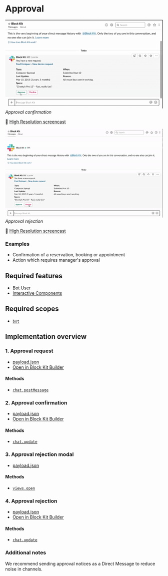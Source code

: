 # Approval

![](approval-confirm.gif)  
*Approval confirmation*

🎥 [High Resolution screencast](approval-confirm.mp4)

![](approval-reject.gif)  
*Approval rejection*

🎥 [High Resolution screencast](approval-reject.mp4)

### Examples

* Confirmation of a reservation, booking or appointment
* Action which requires manager's approval

## Required features

* [Bot User](https://api.slack.com/bot-users)
* [Interactive Components](https://api.slack.com/interactive-messages)

## Required scopes

* [`bot`](https://api.slack.com/scopes/bot)

## Implementation overview

### 1. Approval request

* [payload.json](payload-approval-request.json)
* [Open in Block Kit Builder](https://api.slack.com/tools/block-kit-builder?blocks=%5B%0A%09%7B%0A%09%09%22type%22%3A%20%22section%22%2C%0A%09%09%22text%22%3A%20%7B%0A%09%09%09%22type%22%3A%20%22mrkdwn%22%2C%0A%09%09%09%22text%22%3A%20%22You%20have%20a%20new%20request%3A%5Cn*%3CfakeLink.toEmployeeProfile.com%7CFred%20Enriquez%20-%20New%20device%20request%3E*%22%0A%09%09%7D%0A%09%7D%2C%0A%09%7B%0A%09%09%22type%22%3A%20%22section%22%2C%0A%09%09%22fields%22%3A%20%5B%0A%09%09%09%7B%0A%09%09%09%09%22type%22%3A%20%22mrkdwn%22%2C%0A%09%09%09%09%22text%22%3A%20%22*Type%3A*%5CnComputer%20(laptop)%22%0A%09%09%09%7D%2C%0A%09%09%09%7B%0A%09%09%09%09%22type%22%3A%20%22mrkdwn%22%2C%0A%09%09%09%09%22text%22%3A%20%22*When%3A*%5CnSubmitted%20Aut%2010%22%0A%09%09%09%7D%2C%0A%09%09%09%7B%0A%09%09%09%09%22type%22%3A%20%22mrkdwn%22%2C%0A%09%09%09%09%22text%22%3A%20%22*Last%20Update%3A*%5CnMar%2010%2C%202015%20(3%20years%2C%205%20months)%22%0A%09%09%09%7D%2C%0A%09%09%09%7B%0A%09%09%09%09%22type%22%3A%20%22mrkdwn%22%2C%0A%09%09%09%09%22text%22%3A%20%22*Reason%3A*%5CnAll%20vowel%20keys%20aren%27t%20working.%22%0A%09%09%09%7D%2C%0A%09%09%09%7B%0A%09%09%09%09%22type%22%3A%20%22mrkdwn%22%2C%0A%09%09%09%09%22text%22%3A%20%22*Specs%3A*%5Cn%5C%22Cheetah%20Pro%2015%5C%22%20-%20Fast%2C%20really%20fast%5C%22%22%0A%09%09%09%7D%0A%09%09%5D%0A%09%7D%2C%0A%09%7B%0A%09%09%22type%22%3A%20%22actions%22%2C%0A%09%09%22elements%22%3A%20%5B%0A%09%09%09%7B%0A%09%09%09%09%22type%22%3A%20%22button%22%2C%0A%09%09%09%09%22text%22%3A%20%7B%0A%09%09%09%09%09%22type%22%3A%20%22plain_text%22%2C%0A%09%09%09%09%09%22emoji%22%3A%20true%2C%0A%09%09%09%09%09%22text%22%3A%20%22Approve%22%0A%09%09%09%09%7D%2C%0A%09%09%09%09%22style%22%3A%20%22primary%22%2C%0A%09%09%09%09%22value%22%3A%20%22approve%22%0A%09%09%09%7D%2C%0A%09%09%09%7B%0A%09%09%09%09%22type%22%3A%20%22button%22%2C%0A%09%09%09%09%22text%22%3A%20%7B%0A%09%09%09%09%09%22type%22%3A%20%22plain_text%22%2C%0A%09%09%09%09%09%22emoji%22%3A%20true%2C%0A%09%09%09%09%09%22text%22%3A%20%22Reject%22%0A%09%09%09%09%7D%2C%0A%09%09%09%09%22style%22%3A%20%22danger%22%2C%0A%09%09%09%09%22value%22%3A%20%22reject%22%0A%09%09%09%7D%0A%09%09%5D%0A%09%7D%0A%5D)

#### Methods

* [`chat.postMessage`](https://api.slack.com/methods/chat.postMessage)


### 2. Approval confirmation

* [payload.json](payload-approval-confirm.json)
* [Open in Block Kit Builder](https://api.slack.com/tools/block-kit-builder?blocks=%5B%0A%09%7B%0A%09%09%22type%22%3A%20%22section%22%2C%0A%09%09%22text%22%3A%20%7B%0A%09%09%09%22type%22%3A%20%22mrkdwn%22%2C%0A%09%09%09%22text%22%3A%20%22You%20have%20a%20new%20request%3A%5Cn*%3CfakeLink.toEmployeeProfile.com%7CFred%20Enriquez%20-%20New%20device%20request%3E*%22%0A%09%09%7D%0A%09%7D%2C%0A%09%7B%0A%09%09%22type%22%3A%20%22section%22%2C%0A%09%09%22fields%22%3A%20%5B%0A%09%09%09%7B%0A%09%09%09%09%22type%22%3A%20%22mrkdwn%22%2C%0A%09%09%09%09%22text%22%3A%20%22*Type%3A*%5CnComputer%20(laptop)%22%0A%09%09%09%7D%2C%0A%09%09%09%7B%0A%09%09%09%09%22type%22%3A%20%22mrkdwn%22%2C%0A%09%09%09%09%22text%22%3A%20%22*When%3A*%5CnSubmitted%20Aut%2010%22%0A%09%09%09%7D%2C%0A%09%09%09%7B%0A%09%09%09%09%22type%22%3A%20%22mrkdwn%22%2C%0A%09%09%09%09%22text%22%3A%20%22*Last%20Update%3A*%5CnMar%2010%2C%202015%20(3%20years%2C%205%20months)%22%0A%09%09%09%7D%2C%0A%09%09%09%7B%0A%09%09%09%09%22type%22%3A%20%22mrkdwn%22%2C%0A%09%09%09%09%22text%22%3A%20%22*Reason%3A*%5CnAll%20vowel%20keys%20aren%27t%20working.%22%0A%09%09%09%7D%2C%0A%09%09%09%7B%0A%09%09%09%09%22type%22%3A%20%22mrkdwn%22%2C%0A%09%09%09%09%22text%22%3A%20%22*Specs%3A*%5Cn%5C%22Cheetah%20Pro%2015%5C%22%20-%20Fast%2C%20really%20fast%5C%22%22%0A%09%09%09%7D%0A%09%09%5D%0A%09%7D%2C%0A%09%7B%0A%09%09%22type%22%3A%20%22context%22%2C%0A%09%09%22elements%22%3A%20%5B%0A%09%09%09%7B%0A%09%09%09%09%22type%22%3A%20%22plain_text%22%2C%0A%09%09%09%09%22text%22%3A%20%22%3Awhite_check_mark%3A%20You%20approved%20this%20request%20on%2003%2F14%2F2019%20at%2003%3A45pm%22%2C%0A%09%09%09%09%22emoji%22%3A%20true%0A%09%09%09%7D%0A%09%09%5D%0A%09%7D%0A%5D)

#### Methods

* [`chat.update`](https://api.slack.com/methods/chat.update)

### 3. Approval rejection modal

* [payload.json](payload-approval-reject-modal.json)

#### Methods

* [`views.open`](https://api.slack.com/methods/views.open)

### 4. Approval rejection

* [payload.json](payload-approval-reject.json)
* [Open in Block Kit Builder](https://api.slack.com/tools/block-kit-builder?blocks=%5B%0A%20%20%7B%0A%20%20%20%20%22type%22%3A%20%22section%22%2C%0A%20%20%20%20%22text%22%3A%20%7B%0A%20%20%20%20%20%20%22type%22%3A%20%22mrkdwn%22%2C%0A%20%20%20%20%20%20%22text%22%3A%20%22You%20have%20a%20new%20request%3A%5Cn*%3CfakeLink.toEmployeeProfile.com%7CFred%20Enriquez%20-%20New%20device%20request%3E*%22%0A%20%20%20%20%7D%0A%20%20%7D%2C%0A%20%20%7B%0A%20%20%20%20%22type%22%3A%20%22section%22%2C%0A%20%20%20%20%22fields%22%3A%20%5B%0A%20%20%20%20%20%20%7B%0A%20%20%20%20%20%20%20%20%22type%22%3A%20%22mrkdwn%22%2C%0A%20%20%20%20%20%20%20%20%22text%22%3A%20%22*Type%3A*%5CnComputer%20(laptop)%22%0A%20%20%20%20%20%20%7D%2C%0A%20%20%20%20%20%20%7B%0A%20%20%20%20%20%20%20%20%22type%22%3A%20%22mrkdwn%22%2C%0A%20%20%20%20%20%20%20%20%22text%22%3A%20%22*When%3A*%5CnSubmitted%20Mar%2014%22%0A%20%20%20%20%20%20%7D%2C%0A%20%20%20%20%20%20%7B%0A%20%20%20%20%20%20%20%20%22type%22%3A%20%22mrkdwn%22%2C%0A%20%20%20%20%20%20%20%20%22text%22%3A%20%22*Last%20Update%3A*%5CnMar%2010%2C%202015%20(3%20years%2C%205%20months)%22%0A%20%20%20%20%20%20%7D%2C%0A%20%20%20%20%20%20%7B%0A%20%20%20%20%20%20%20%20%22type%22%3A%20%22mrkdwn%22%2C%0A%20%20%20%20%20%20%20%20%22text%22%3A%20%22*Reason%3A*%5CnAll%20vowel%20keys%20aren%27t%20working.%22%0A%20%20%20%20%20%20%7D%2C%0A%20%20%20%20%20%20%7B%0A%20%20%20%20%20%20%20%20%22type%22%3A%20%22mrkdwn%22%2C%0A%20%20%20%20%20%20%20%20%22text%22%3A%20%22*Specs%3A*%5Cn%5C%22Cheetah%20Pro%2015%5C%22%20-%20Fast%2C%20really%20fast%5C%22%22%0A%20%20%20%20%20%20%7D%0A%20%20%20%20%5D%0A%20%20%7D%2C%0A%20%20%7B%0A%20%20%20%20%22type%22%3A%20%22context%22%2C%0A%20%20%20%20%22elements%22%3A%20%5B%0A%20%20%20%20%20%20%7B%0A%20%20%20%20%20%20%20%20%22type%22%3A%20%22plain_text%22%2C%0A%20%20%20%20%20%20%20%20%22text%22%3A%20%22%3Ax%3A%20You%20declined%20this%20request%20on%2003%2F14%2F2019%20at%2003%3A45pm%22%2C%0A%20%20%20%20%20%20%20%20%22emoji%22%3A%20true%0A%20%20%20%20%20%20%7D%0A%20%20%20%20%5D%0A%20%20%7D%2C%0A%20%20%7B%0A%20%20%20%20%22type%22%3A%20%22context%22%2C%0A%20%20%20%20%22elements%22%3A%20%5B%0A%20%20%20%20%20%20%7B%0A%20%20%20%20%20%20%20%20%22type%22%3A%20%22plain_text%22%2C%0A%20%20%20%20%20%20%20%20%22text%22%3A%20%22%3Ainformation_source%3A%20Reason%3A%20Out%20of%20Policy%22%2C%0A%20%20%20%20%20%20%20%20%22emoji%22%3A%20true%0A%20%20%20%20%20%20%7D%0A%20%20%20%20%5D%0A%20%20%7D%2C%0A%20%20%7B%0A%20%20%20%20%22type%22%3A%20%22context%22%2C%0A%20%20%20%20%22elements%22%3A%20%5B%0A%20%20%20%20%20%20%7B%0A%20%20%20%20%20%20%20%20%22type%22%3A%20%22plain_text%22%2C%0A%20%20%20%20%20%20%20%20%22text%22%3A%20%22%3Amemo%3A%20Comment%3A%20We%20don%27t%20approve%20this%20kind%20of%20device.%22%2C%0A%20%20%20%20%20%20%20%20%22emoji%22%3A%20true%0A%20%20%20%20%20%20%7D%0A%20%20%20%20%5D%0A%20%20%7D%0A%5D)

#### Methods

* [`chat.update`](https://api.slack.com/methods/chat.update)

### Additional notes

We recommend sending approval notices as a Direct Message to reduce noise in channels.
